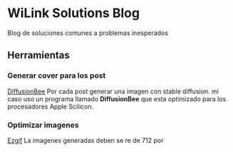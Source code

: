 # WiLink Solutions Blog

Blog de soluciones comunes a problemas inesperados

## Herramientas

### Generar cover para los post

[DiffusionBee](https://diffusionbee.com/)
Por cada post generar una imagen con stable diffusion. mi caso uso un programa llamado **DiffusionBee** que esta optimizado para los procesadores Apple Scilicon.

### Optimizar imagenes

[Ezgif](https://ezgif.com/)
La imagenes generadas deben se re de 712 por
